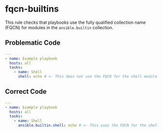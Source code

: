 # fqcn-builtins

This rule checks that playbooks use the fully qualified collection name (FQCN) for modules in the `ansible.builtin` collection.

## Problematic Code

```yaml
---
- name: Example playbook
  hosts: all
  tasks:
    - name: Shell
      shell: echo # <- This does not use the FQCN for the shell module.
```

## Correct Code

```yaml
---
- name: Example playbook
  hosts: all
  tasks:
    - name: Shell
      ansible.builtin.shell: echo # <- This uses the FQCN for the shell module.
```

